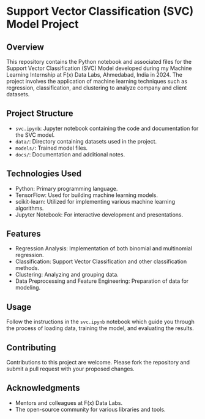 # Support Vector Classification (SVC) Model Project

## Overview
This repository contains the Python notebook and associated files for the Support Vector Classification (SVC) Model developed during my Machine Learning Internship at F(x) Data Labs, Ahmedabad, India in 2024. The project involves the application of machine learning techniques such as regression, classification, and clustering to analyze company and client datasets.

## Project Structure
- `svc.ipynb`: Jupyter notebook containing the code and documentation for the SVC model.
- `data/`: Directory containing datasets used in the project.
- `models/`: Trained model files.
- `docs/`: Documentation and additional notes.

## Technologies Used
- Python: Primary programming language.
- TensorFlow: Used for building machine learning models.
- scikit-learn: Utilized for implementing various machine learning algorithms.
- Jupyter Notebook: For interactive development and presentations.

## Features
- Regression Analysis: Implementation of both binomial and multinomial regression.
- Classification: Support Vector Classification and other classification methods.
- Clustering: Analyzing and grouping data.
- Data Preprocessing and Feature Engineering: Preparation of data for modeling.

## Usage
Follow the instructions in the `svc.ipynb` notebook which guide you through the process of loading data, training the model, and evaluating the results.

## Contributing
Contributions to this project are welcome. Please fork the repository and submit a pull request with your proposed changes.



## Acknowledgments
- Mentors and colleagues at F(x) Data Labs.
- The open-source community for various libraries and tools.
